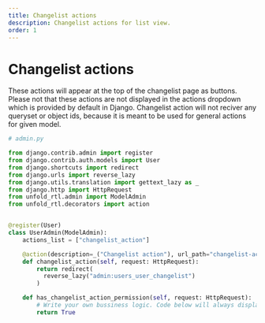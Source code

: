 ```yaml
---
title: Changelist actions
description: Changelist actions for list view.
order: 1
---
```


# Changelist actions

These actions will appear at the top of the changelist page as buttons. Please not that these actions are not displayed in the actions dropdown which is provided by default in Django. Changelist action will not reciver any queryset or object ids, because it is meant to be used for general actions for given model.

```python
# admin.py

from django.contrib.admin import register
from django.contrib.auth.models import User
from django.shortcuts import redirect
from django.urls import reverse_lazy
from django.utils.translation import gettext_lazy as _
from django.http import HttpRequest
from unfold_rtl.admin import ModelAdmin
from unfold_rtl.decorators import action


@register(User)
class UserAdmin(ModelAdmin):
    actions_list = ["changelist_action"]

    @action(description=_("Changelist action"), url_path="changelist-action", permissions=["changelist_action"])
    def changelist_action(self, request: HttpRequest):
        return redirect(
          reverse_lazy("admin:users_user_changelist")
        )

    def has_changelist_action_permission(self, request: HttpRequest):
        # Write your own bussiness logic. Code below will always display an action.
        return True
```
